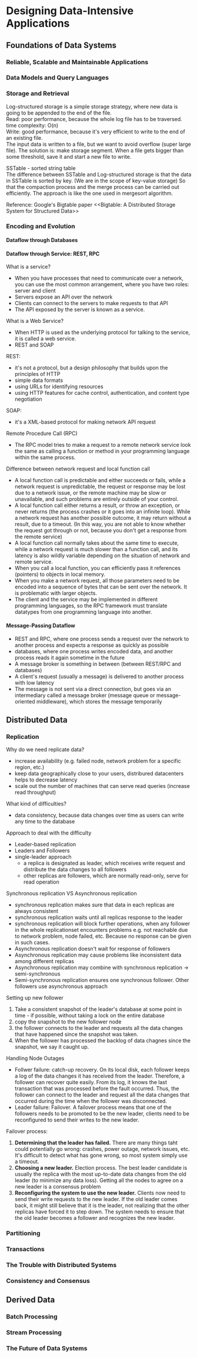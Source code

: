 # Designing Data-Intensive Applications

## Foundations of Data Systems

### Reliable, Scalable and Maintainable Applications

### Data Models and Query Languages

### Storage and Retrieval
Log-structured storage is a simple storage strategy, where new data is going to be appended to the end of the file. <br/>
Read: poor performance, because the whole log file has to be traversed. time complexity: O(n) <br/>
Write: good performance, because it's very efficient to write to the end of an existing file. <br/>
The input data is written to a file, but we want to avoid overflow (super large file). The solution is: make storage segment. When a file gets bigger than some threshold, save it and start a new file to write.

SSTable - sorted string table <br/>
The difference between SSTable and Log-structured storage is that the data in SSTable is sorted by key. (We are in the scope of key-value storage) So that the compaction process and the merge process can be carried out efficiently. The approach is like the one used in mergesort algorithm.

Reference: Google's Bigtable paper <<Bigtable: A Distributed Storage System for Structured Data>>

### Encoding and Evolution

#### Dataflow through Databases

#### Dataflow through Service: REST, RPC

What is a service?
- When you have processes that need to communicate over a network, you can use the most common arrangement, where you have two roles: server and client
- Servers expose an API over the network
- Clients can connect to the servers to make requests to that API
- The API exposed by the server is known as a service.

What is a Web Service?
- When HTTP is used as the underlying protocol for talking to the service, it is called a web service.
- REST and SOAP

REST:
- it's not a protocol, but a design philosophy that builds upon the principles of HTTP
- simple data formats
- using URLs for identifying resources
- using HTTP features for cache control, authentication, and content type negotiation

SOAP:
- it's a XML-based protocol for making network API request

Remote Procedure Call (RPC)
- The RPC model tries to make a request to a remote network service look the same as calling a function or method in your programming language within the same process.

Difference between network request and local function call
- A local function call is predictable and either succeeds or fails, while a network request is unpredictable, the request or response may be lost due to a network issue, or the remote machine may be slow or unavailable, and such problems are entirely outside of your control.
- A local function call either returns a result, or throw an exception, or never returns (the process crashes or it goes into an infinite loop). While a network request has another possible outcome, it may return without a result, due to a timeout. (In this way, you are not able to know whether the request got through or not, because you don't get a response from the remote service)
- A local function call normally takes about the same time to execute, while a network request is much slower than a function call, and its latency is also wildly variable depending on the situation of network and remote service.
- When you call a local function, you can efficiently pass it references (pointers) to objects in local memory.
- When you make a network request, all those parameters need to be encoded into a sequence of bytes that can be sent over the network. It is problematic with larger objects.
- The client and the service may be implemented in different programming languages, so the RPC framework must translate datatypes from one programming language into another.

#### Message-Passing Dataflow
- REST and RPC, where one process sends a request over the network to another process and expects a response as quickly as possible
- databases, where one process writes encoded data, and another process reads it again sometime in the future
- A message broker is something in between (between REST/RPC and databases)
- A client's request (usually a message) is delivered to another process with low latency
- The message is not sent via a direct connection, but goes via an intermediary called a message broker (message queue or message-oriented middleware), which stores the message temporarily



## Distributed Data 

### Replication

Why do we need replicate data?
- increase availability (e.g. failed node, network problem for a specific region, etc.)
- keep data geographically close to your users, distribured datacenters helps to decrease latency
- scale out the number of machines that can serve read queries (increase read throughput)

What kind of difficulties?
- data consistency, because data changes over time as users can write any time to the database

Approach to deal with the difficulty
- Leader-based replication 
- Leaders and Followers
- single-leader approach
  - a replica is designated as leader, which receives write request and distribute the data changes to all followers
  - other replicas are followers, which are normally read-only, serve for read operation

Synchronous replication VS Asynchronous replication
- synchronous replication makes sure that data in each replicas are always consistent
- synchronous replication waits until all replicas response to the leader
- synchronous replication will block further operations, when any follower in the whole replicationset encounters problems e.g. not reachable due to network problem, node failed, etc. Because no response can be given in such cases.
- Asynchronous replication doesn't wait for response of followers
- Asynchronous replication may cause problems like inconsistent data among different replicas
- Asynchronous replication may combine with synchronous replication -> semi-synchronous
- Semi-synchronous replication ensures one synchronous follower. Other followers use asynchronous approach

Setting up new follower
1. Take a consistent snapshot of the leader's database at some point in time - if possible, without taking a lock on the entire database
2. copy the snapshot to the new follower node
3. the follower connects to the leader and requests all the data changes that have happened since the snapshot was taken.
4. When the follower has processed the backlog of data chagnes since the snapshot, we say it caught up.


Handling Node Outages
- Follwer failure: catch-up recovery. On its local disk, each follower keeps a log of the data changes it has received from the leader. Therefore, a follower can recover quite easily. From its log, it knows the last transaction that was processed before the fault occurred. Thus, the follower can connect to the leader and request all the data changes that occurred during the time when the follower was disconnected. 
- Leader failure: Failover. A failover process means that one of the followers needs to be promoted to be the new leader, clients need to be reconfigured to send their writes to the new leader. 

Failover process:
1. **Determining that the leader has failed.** There are many things taht could potentially go wrong: crashes, power outage, network issues, etc. It's difficult to detect what has gone wrong, so most system simply use a timeout. 
2. **Choosing a new leader.** Election process. The best leader candidate is usually the replica with the most up-to-date data changes from the old leader (to minimize any data loss). Getting all the nodes to agree on a new leader is a consensus problem
3. **Reconfiguring the system to use the new leader.** Clients now need to send their write requests to the new leader. If the old leader comes back, it might still believe that it is the leader, not realizing that the other replicas have forced it to step down. The system needs to ensure that the old leader becomes a follower and recognizes the new leader.

### Partitioning

### Transactions

### The Trouble with Distributed Systems

### Consistency and Consensus

## Derived Data

### Batch Processing

### Stream Processing

### The Future of Data Systems


